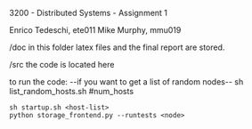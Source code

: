 3200 - Distributed Systems - Assignment 1

Enrico Tedeschi, ete011
Mike Murphy, mmu019

/doc
	in this folder latex files and the final report are stored.
	
/src
	the code is located here
	
to run the code:
	--if you want to get a list of random nodes--
	sh list_random_hosts.sh #num_hosts
	
	sh startup.sh <host-list>
	python storage_frontend.py --runtests <node>
